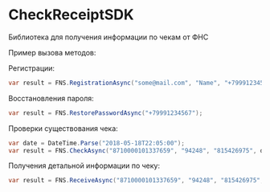 # CheckReceiptSDK
Библиотека для получения информации по чекам от ФНС

Пример вызова методов:

Регистрации:
```csharp
var result = FNS.RegistrationAsync("some@mail.com", "Name", "+79991234567");
```
Восстановления пароля:
```csharp
var result = FNS.RestorePasswordAsync("+79991234567");
```
Проверки существования чека:
```csharp
var date = DateTime.Parse("2018-05-18T22:05:00");
var result = FNS.CheckAsync("8710000101337659", "94248", "815426975", date, 235.61);
```
Получения детальной информации по чеку:
```csharp
var result = FNS.ReceiveAsync("8710000101337659", "94248", "815426975", "+79991234567", "123456");
```
